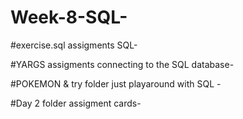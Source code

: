 ﻿# Week-8-SQL-

#exercise.sql assigments SQL-


#YARGS assigments connecting to the SQL database-


#POKEMON & try folder just playaround with SQL -


#Day 2 folder assigment cards-


